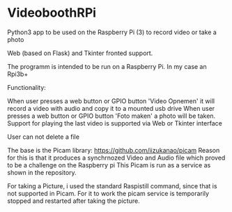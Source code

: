 # VideoboothRPi
Python3 app to be used on the Raspberry Pi (3) to record video or take a photo

Web (based on Flask) and Tkinter fronted support.

The programm is intended to be run on a Raspberry Pi. In my case an Rpi3b+

Functionality:

When user presses a web button or GPIO button 'Video Opnemen' it will record a video with audio and copy it to a mounted usb drive
When user presses a web button or GPIO button 'Foto maken' a photo will be taken.
Support for playing the last video is supported via Web or Tkinter interface

User can not delete a file

The base is the Picam library: https://github.com/iizukanao/picam
Reason for this is that it produces a synchrnozed Video and Audio file which proved to be a challenge on the Raspberry pi
This Picam is run as a service as shown in the repository.

For taking a Picture, i used the standard Raspistill command, since that is not supported in Picam.
For it to work the picam service is temporarily stopped and restarted after taking the picture.





